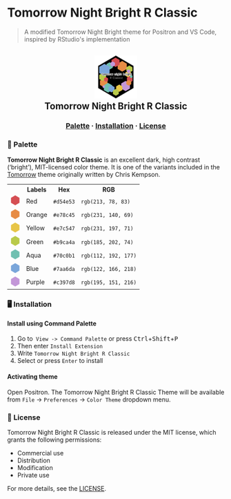 # Tomorrow Night Bright R Classic
> A modified Tomorrow Night Bright theme for Positron and VS Code, inspired by RStudio's implementation

<h2 align="center">
<img src="assets/logos/logo.png" width="100" alt="Logo"/><br/>
Tomorrow Night Bright R Classic
</h2>

<h3 align="center">
  <a href="https://github.com/gvelasq/tomorrow-night-bright-r-classic#-palette">Palette</a>
·
  <a href="https://github.com/gvelasq/tomorrow-night-bright-r-classic#-installation">Installation</a>
·
  <a href="https://github.com/gvelasq/tomorrow-night-bright-r-classic#-license">License</a>
</h3>

### 🎨 Palette

**Tomorrow Night Bright R Classic** is an excellent dark, high contrast (‘bright’), MIT-licensed color theme. It is one of the variants included in the [Tomorrow](https://github.com/chriskempson/tomorrow-theme) theme originally written by Chris Kempson.

<table>
	<tr>
		<th></th>
		<th>Labels</th>
		<th>Hex</th>
		<th>RGB</th>
	</tr>
	<tr>
		<td><img src="assets/palette/hexes/red.png" width="23"/></td>
		<td>Red</td>
		<td><code>#d54e53</code></td>
		<td><code>rgb(213, 78, 83)</code></td>
	</tr>
	<tr>
		<td><img src="assets/palette/hexes/orange.png" width="23"/></td>
		<td>Orange</td>
		<td><code>#e78c45</code></td>
		<td><code>rgb(231, 140, 69)</code></td>
	</tr>
	<tr>
		<td><img src="assets/palette/hexes/yellow.png" width="23"/></td>
		<td>Yellow</td>
		<td><code>#e7c547</code></td>
		<td><code>rgb(231, 197, 71)</code></td>
	</tr>
	<tr>
		<td><img src="assets/palette/hexes/green.png" width="23"/></td>
		<td>Green</td>
		<td><code>#b9ca4a</code></td>
		<td><code>rgb(185, 202, 74)</code></td>
	</tr>
	<tr>
		<td><img src="assets/palette/hexes/aqua.png" width="23"/></td>
		<td>Aqua</td>
		<td><code>#70c0b1</code></td>
		<td><code>rgb(112, 192, 177)</code></td>
	</tr>
	<tr>
		<td><img src="assets/palette/hexes/blue.png" width="23"/></td>
		<td>Blue</td>
		<td><code>#7aa6da</code></td>
		<td><code>rgb(122, 166, 218)</code></td>
	</tr>
	<tr>
	    <td><img src="assets/palette/hexes/purple.png" width="23"/></td>
		<td>Purple</td>
		<td><code>#c397d8</code></td>
		<td><code>rgb(195, 151, 216)</code></td>
	</tr>
</table>

### 🖥️ Installation

#### Install using Command Palette

1. Go to` View -> Command Palette` or press <kbd>Ctrl</kbd>+<kbd>Shift</kbd>+<kbd>P</kbd>
2. Then enter `Install Extension`
3. Write `Tomorrow Night Bright R Classic`
4. Select or press `Enter` to install

#### Activating theme

Open Positron. The Tomorrow Night Bright R Classic Theme will be available from `File` -> `Preferences` -> `Color Theme` dropdown menu.

### 📜 License

Tomorrow Night Bright R Classic is released under the MIT license, which grants the following permissions:

- Commercial use
- Distribution
- Modification
- Private use

For more details, see the [LICENSE](https://github.com/gvelasq/tomorrow-night-bright-r-classic/blob/main/LICENSE).